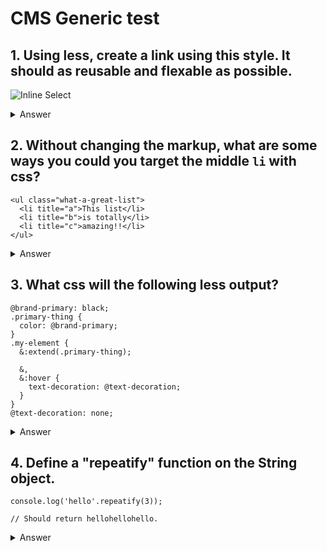 # CMS Generic test

## 1. Using less, create a link using this style. It should as reusable and flexable as possible.

![Inline Select](https://github.com/ovotech/interview-tests/blob/master/cms-generic/button.png)

<details>
  <summary>Answer</summary>
* http://codepen.io/anon/pen/EgoJgz
* Check to see how they made it reusable with classes - can the color be changed with another class?
* How did they add the emoji - using pseudo selectors would be best.
* How did they deal with the border? A dotted border and a solid box shadow would be best.
* Did they use text-transform for the uppercase text.
</details>

## 2. Without changing the markup, what are some ways you could you target the middle `li` with css?

    <ul class="what-a-great-list">
      <li title="a">This list</li>
      <li title="b">is totally</li>
      <li title="c">amazing!!</li>
    </ul>

<details>
  <summary>Answer</summary>

    .what-a-great-list > li:nth-child(2)

    -- or --

    .what-a-great-list > li[title="b"]

    -- there are others --
</details>

## 3. What css will the following less output?

    @brand-primary: black;
    .primary-thing {
      color: @brand-primary;
    }
    .my-element {
      &:extend(.primary-thing);

      &,
      &:hover {
        text-decoration: @text-decoration;
      }
    }
    @text-decoration: none;


<details>
  <summary>Answer</summary>

    .primary-thing,
    .my-element {
      color: #000000;
    }
    .my-element,
    .my-element:hover {
      text-decoration: none;
    }
</details>

## 4. Define a "repeatify" function on the String object.

    console.log('hello'.repeatify(3));

    // Should return hellohellohello.

<details>
  <summary>Answer</summary>

    String.prototype.repeatify = String.prototype.repeatify || function(times) {
       var str = '';

       for (var i = 0; i < times; i++) {
          str += this;
       }

       return str;
    };

The question tests the knowledge of the developer about inheritance in JavaScript and the prototype property. It also verifies that the developer is able to extend native data type functionalities (although this should not be done).
</details>
